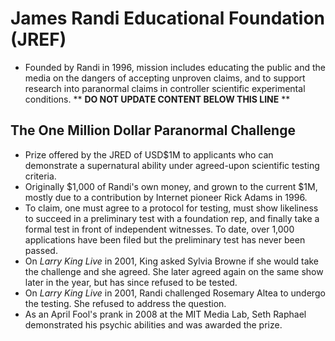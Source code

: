 James Randi Educational Foundation (JREF)
=========================================

* Founded by Randi in 1996, mission includes educating the public and the media on the dangers of accepting unproven claims, and to support research into paranormal claims in controller scientific experimental conditions.
** **DO NOT UPDATE CONTENT BELOW THIS LINE** **

The One Million Dollar Paranormal Challenge
-------------------------------------------

* Prize offered by the JRED of USD$1M to applicants who can demonstrate a supernatural ability under agreed-upon scientific testing criteria.
* Originally $1,000 of Randi's own money, and grown to the current $1M, mostly due to a contribution by Internet pioneer Rick Adams in 1996.
* To claim, one must agree to a protocol for testing, must show likeliness to succeed in a preliminary test with a foundation rep, and finally take a formal test in front of independent witnesses. To date, over 1,000 applications have been filed but the preliminary test has never been passed.
* On _Larry King Live_ in 2001, King asked Sylvia Browne if she would take the challenge and she agreed. She later agreed again on the same show later in the year, but has since refused to be tested.
* On _Larry King Live_ in 2001, Randi challenged Rosemary Altea to undergo the testing. She refused to address the question.
* As an April Fool's prank in 2008 at the MIT Media Lab, Seth Raphael demonstrated his psychic abilities and was awarded the prize.


